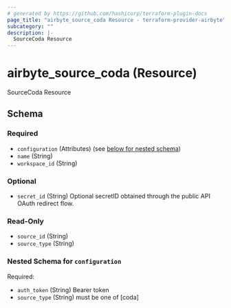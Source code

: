 ```yaml
---
# generated by https://github.com/hashicorp/terraform-plugin-docs
page_title: "airbyte_source_coda Resource - terraform-provider-airbyte"
subcategory: ""
description: |-
  SourceCoda Resource
---
```


# airbyte_source_coda (Resource)

SourceCoda Resource



<!-- schema generated by tfplugindocs -->
## Schema

### Required

- `configuration` (Attributes) (see [below for nested schema](#nestedatt--configuration))
- `name` (String)
- `workspace_id` (String)

### Optional

- `secret_id` (String) Optional secretID obtained through the public API OAuth redirect flow.

### Read-Only

- `source_id` (String)
- `source_type` (String)

<a id="nestedatt--configuration"></a>
### Nested Schema for `configuration`

Required:

- `auth_token` (String) Bearer token
- `source_type` (String) must be one of [coda]


